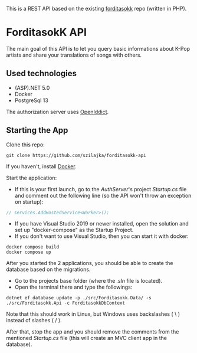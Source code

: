 This is a REST API based on the existing [forditasokk](https://github.com/horvathzsofi/forditasokk) repo (written in PHP).

# ForditasokK API

The main goal of this API is to let you query basic informations about K-Pop artists and share your translations of songs with others.

## Used technologies

- (ASP).NET 5.0
- Docker
- PostgreSql 13

The authorization server uses [OpenIddict](https://github.com/openiddict/openiddict-core).

## Starting the App

Clone this repo:

```shell
git clone https://github.com/szilajka/forditasokk-api
```

If you haven't, install [Docker](https://docs.docker.com/get-docker/).

Start the application:

- If this is your first launch, go to the _AuthServer_'s project _Startup.cs_ file and comment out the following line (so the API won't throw an exception on startup):

```csharp
// services.AddHostedService<Worker>();
```

- If you have Visual Studio 2019 or newer installed, open the solution and set up "docker-compose" as the Startup Project.
- If you don't want to use Visual Studio, then you can start it with docker:

```shell
docker compose build
docker compose up
```

After you started the 2 applications, you should be able to create the database based on the migrations.

- Go to the projects base folder (where the _.sln_ file is located).
- Open the terminal there and type the followings:

```shell
dotnet ef database update -p ./src/Forditasokk.Data/ -s ./src/Forditasokk.Api -c ForditasokkDbContext
```

Note that this should work in Linux, but Windows uses backslashes ( \\ ) instead of slashes ( / ).

After that, stop the app and you should remove the comments from the mentioned _Startup.cs_ file (this will create an MVC client app in the database).